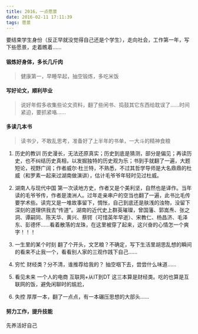 ```yaml
---
title: 2016，一点愿景 
date: 2016-02-11 17:11:39
tags: 愿景
---
```

要结束学生身份（反正早就没觉得自己还是个学生），走向社会，工作第一年，写下些愿景，走着瞧着……

#### 锻炼好身体，多长几斤肉
>健康第一，早睡早起，抽空锻炼，多吃米饭 

#### 写好论文，顺利毕业
>说好年假多收集些论文资料，翻了些闲书、捣鼓其它东西给耽误了……时间紧迫，要抓紧咯……

#### 多读几本书
>读书少，不敢乱思考，准备好了上半年的书单，一大斗的精神食粮  

1. 历史的教训
    历史漫长，无法还原真实；历史到底是猜测，部分是偏见；再读历史，也不纠结历史真相，以发掘独特的历史观为乐；书到手就翻了一遍，大题短论，视野广阔；作者威尔·杜兰特，不熟悉，不过其哲学导师是大名鼎鼎的杜威（和罗素一起来过湖南做演讲），估计毛爷爷年轻时见过杜威。

2. 湖南人与现代中国
    第一次读地方史，作者又是个美利坚，自然也是译作。当年读的毛爷爷传，作者是澳洲人。过年走亲串户的空当也翻了一遍，此书比毛传要学术些。读完又是一堆故事留下，惆怅，自己到底还是肤浅的浊物，没留下深刻的道理供我去“传道”。湖南的近代史上群英璀璨，曾国藩、郭嵩焘、张之洞、谭嗣同、陈天华、黄兴、蔡锷（可惜英年早逝）、宋教仁、杨昌济、毛泽东、彭德怀……看着散落的龙珠，在这里被穿了起来，这兴奋的心情怎一个爽字！！！

3. 一生里的某个时刻
    翻了个开头，文艺粮？不确定，写下生活里胡思乱想的瞬间的看来不止我一个，看看别人家的三观作践下自己……

4. 穷忙
    财经类？分不清，谁推荐给我的？ 抽空咽下去，尝尝什么味道……

5. 看见未来 一个人的电商 互联网+从IT到DT
    这三本算是财经类。吃的也算是互联网的饭，避免闲聊时的尴尬，

6. 失控
    厚厚一本，翻了一点点，有一本碾压思想的大部头……


#### 努力工作，提升技能
先养活好自己








